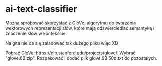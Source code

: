 # ai-text-classifier

Można spróbować skorzystać z GloVe, algorytmu do tworzenia wektorowych reprezentacji słów, które mają odzwierciedlać semantykę i znaczenie słów w kontekście.

Na gita nie da się załadować tak dużego pliku więc XD

Pobrać GloVe: https://nlp.stanford.edu/projects/glove/. Wybrać "glove.6B.zip". Rozpakować i dodać plik glove.6B.50d.txt do pozostałych.
